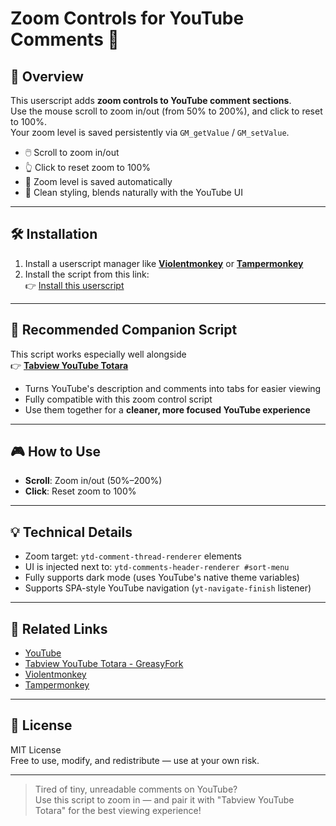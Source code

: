 # Zoom Controls for YouTube Comments 🎥

## 📌 Overview

This userscript adds **zoom controls to YouTube comment sections**.  
Use the mouse scroll to zoom in/out (from 50% to 200%), and click to reset to 100%.  
Your zoom level is saved persistently via `GM_getValue` / `GM_setValue`.

- 🖱️ Scroll to zoom in/out
- 👆 Click to reset zoom to 100%
- 💾 Zoom level is saved automatically
- 🎨 Clean styling, blends naturally with the YouTube UI

---

## 🛠 Installation

1. Install a userscript manager like **[Violentmonkey](https://violentmonkey.github.io/)** or **[Tampermonkey](https://www.tampermonkey.net/)**
2. Install the script from this link:  
   👉 [Install this userscript](https://raw.githubusercontent.com/koyasi777/youtube-comment-zoom-control/main/youtube-comment-zoom-control.user.js)

---

## 🤝 Recommended Companion Script

This script works especially well alongside  
👉 [**Tabview YouTube Totara**](https://greasyfork.org/en/scripts/501249-tabview-youtube-totara)

- Turns YouTube's description and comments into tabs for easier viewing
- Fully compatible with this zoom control script
- Use them together for a **cleaner, more focused YouTube experience**

---

## 🎮 How to Use

- **Scroll**: Zoom in/out (50%–200%)
- **Click**: Reset zoom to 100%

---

## 💡 Technical Details

- Zoom target: `ytd-comment-thread-renderer` elements
- UI is injected next to: `ytd-comments-header-renderer #sort-menu`
- Fully supports dark mode (uses YouTube's native theme variables)
- Supports SPA-style YouTube navigation (`yt-navigate-finish` listener)

---

## 🔗 Related Links

- [YouTube](https://www.youtube.com/)
- [Tabview YouTube Totara - GreasyFork](https://greasyfork.org/en/scripts/501249-tabview-youtube-totara)
- [Violentmonkey](https://violentmonkey.github.io/)
- [Tampermonkey](https://www.tampermonkey.net/)

---

## 📜 License

MIT License  
Free to use, modify, and redistribute — use at your own risk.

---

> Tired of tiny, unreadable comments on YouTube?  
> Use this script to zoom in — and pair it with "Tabview YouTube Totara" for the best viewing experience!
